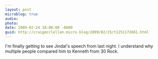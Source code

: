 ```yaml
---
layout: post
microblog: true
audio: 
photo: 
date: 2009-02-24 18:00:00 -0600
guid: http://craigmcclellan.micro.blog/2009/02/25/t1251172661.html
---
```

I'm finally getting to see Jindal's speech from last night.  I understand why multiple people compared him to Kenneth from 30 Rock.

